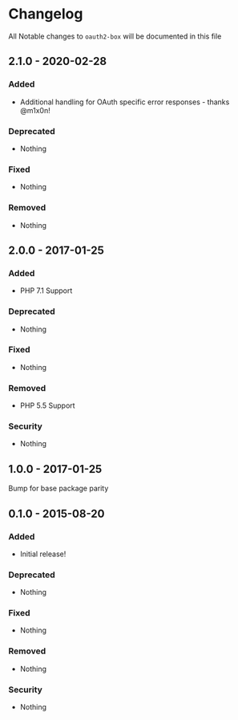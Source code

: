# Changelog
All Notable changes to `oauth2-box` will be documented in this file

## 2.1.0 - 2020-02-28

### Added
- Additional handling for OAuth specific error responses - thanks @m1x0n!

### Deprecated
- Nothing

### Fixed
- Nothing

### Removed
- Nothing

## 2.0.0 - 2017-01-25

### Added
- PHP 7.1 Support

### Deprecated
- Nothing

### Fixed
- Nothing

### Removed
- PHP 5.5 Support

### Security
- Nothing

## 1.0.0 - 2017-01-25

Bump for base package parity

## 0.1.0 - 2015-08-20

### Added
- Initial release!

### Deprecated
- Nothing

### Fixed
- Nothing

### Removed
- Nothing

### Security
- Nothing
